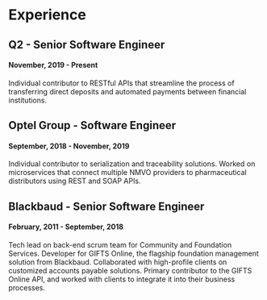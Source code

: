 # Experience

## Q2 - Senior Software Engineer

#### November, 2019 - Present

Individual contributor to RESTful APIs that streamline the process of transferring direct deposits and automated payments between financial institutions.

## Optel Group - Software Engineer

#### September, 2018 - November, 2019

Individual contributor to serialization and traceability solutions. Worked on microservices that connect multiple NMVO providers to pharmaceutical distributors using REST and SOAP APIs.

## Blackbaud - Senior Software Engineer

#### February, 2011 - September, 2018

Tech lead on back-end scrum team for Community and Foundation Services. Developer for GIFTS Online, the flagship foundation management solution from Blackbaud. Collaborated with high-profile clients on customized accounts payable solutions. Primary contributor to the GIFTS Online API, and worked with clients to integrate it into their business processes.